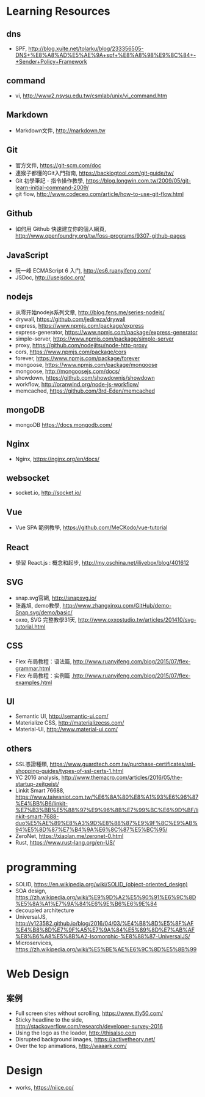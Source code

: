 # Learning Resources

## dns
* SPF, http://blog.xuite.net/tolarku/blog/233356505-DNS+%E8%A8%AD%E5%AE%9A+spf+%E8%A8%98%E9%8C%84+-+Sender+Policy+Framework

## command 
* vi, http://www2.nsysu.edu.tw/csmlab/unix/vi_command.htm

## Markdown
* Markdown文件, http://markdown.tw

## Git
* 官方文件, https://git-scm.com/doc
* 連猴子都懂的Git入門指南, https://backlogtool.com/git-guide/tw/
* Git 初學筆記 - 指令操作教學, https://blog.longwin.com.tw/2009/05/git-learn-initial-command-2009/
* git flow, http://www.codeceo.com/article/how-to-use-git-flow.html

## Github
* 如何用 Github 快速建立你的個人網頁, http://www.openfoundry.org/tw/foss-programs/9307-github-pages

## JavaScript
* 阮一峰 ECMAScript 6 入门, http://es6.ruanyifeng.com/
* JSDoc, http://usejsdoc.org/


## nodejs
* 从零开始nodejs系列文章, http://blog.fens.me/series-nodejs/
* drywall, https://github.com/jedireza/drywall
* express, https://www.npmjs.com/package/express
* express-generator, https://www.npmjs.com/package/express-generator
* simple-server, https://www.npmjs.com/package/simple-server
* proxy, https://github.com/nodejitsu/node-http-proxy
* cors, https://www.npmjs.com/package/cors
* forever, https://www.npmjs.com/package/forever
* mongoose, https://www.npmjs.com/package/mongoose
* mongoose, http://mongoosejs.com/docs/
* showdown, https://github.com/showdownjs/showdown
* workflow, http://oranwind.org/node-js-workflow/
* memcached, https://github.com/3rd-Eden/memcached

## mongoDB
  
* mongoDB https://docs.mongodb.com/

## Nginx
* Nginx, https://nginx.org/en/docs/

## websocket
* socket.io, http://socket.io/

## Vue
* Vue SPA 範例教學, https://github.com/MeCKodo/vue-tutorial

## React
* 學習 React.js : 概念和起步, http://my.oschina.net/ilivebox/blog/401612

## SVG
* snap.svg官網, http://snapsvg.io/
* 张鑫旭, demo教學, http://www.zhangxinxu.com/GitHub/demo-Snap.svg/demo/basic/
* oxxo, SVG 完整教學31天, http://www.oxxostudio.tw/articles/201410/svg-tutorial.html

## CSS
* Flex 布局教程：语法篇, http://www.ruanyifeng.com/blog/2015/07/flex-grammar.html
* Flex 布局教程：实例篇 ,http://www.ruanyifeng.com/blog/2015/07/flex-examples.html
## UI
* Semantic UI, http://semantic-ui.com/
* Materialize CSS, http://materializecss.com/
* Material-UI, http://www.material-ui.com/


## others
* SSL憑證種類, https://www.guardtech.com.tw/purchase-certificates/ssl-shopping-guides/types-of-ssl-certs-1.html
* YC 2016 analysis, http://www.themacro.com/articles/2016/05/the-startup-zeitgeist/
* Linkit Smart 76688, https://www.taiwaniot.com.tw/%E6%8A%80%E8%A1%93%E6%96%87%E4%BB%B6/linkit-%E7%B3%BB%E5%88%97%E9%96%8B%E7%99%BC%E6%9D%BF/linkit-smart-7688-duo%E5%AE%89%E8%A3%9D%E8%88%87%E9%9F%8C%E9%AB%94%E5%8D%87%E7%B4%9A%E6%8C%87%E5%BC%95/
* ZeroNet, https://xiaolan.me/zeronet-0.html
* Rust, https://www.rust-lang.org/en-US/


# programming

* SOLID, https://en.wikipedia.org/wiki/SOLID_(object-oriented_design)
* SOA design, https://zh.wikipedia.org/wiki/%E9%9D%A2%E5%90%91%E6%9C%8D%E5%8A%A1%E7%9A%84%E6%9E%B6%E6%9E%84
* decoupled architecture
* UniversalJS, http://v123582.github.io/blog/2016/04/03/%E4%B8%8D%E5%8F%AF%E4%B8%8D%E7%9F%A5%E7%9A%84%E5%89%8D%E7%AB%AF%E8%B6%A8%E5%8B%A2-Isomorphic-%E8%88%87-UniversalJS/
* Microservices, https://zh.wikipedia.org/wiki/%E5%BE%AE%E6%9C%8D%E5%8B%99

# Web Design

## 案例
* Full screen sites without scrolling, https://www.ifly50.com/
* Sticky headline to the side, http://stackoverflow.com/research/developer-survey-2016
* Using the logo as the loader, http://thisalso.com
* Disrupted background images, https://activetheory.net/
* Over the top animations, http://waaark.com/ 

# Design

* works, https://niice.co/
